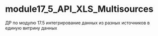 # module17_5_API_XLS_Multisources
ДР по модулю 17.5 интегрирование данных из разных источников в единую витрину данных
